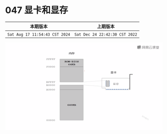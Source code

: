 # 047 显卡和显存

|本期版本| 上期版本
|:---:|:---:
`Sat Aug 17 11:54:43 CST 2024` | `Sat Dec 24 22:42:30 CST 2022`

<img src="./01.png" />